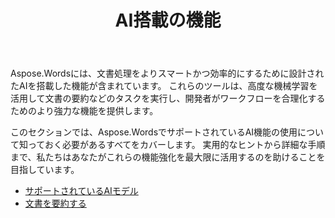 ﻿---
title: AI搭載の機能
second_title: Aspose.Wordsのための.NET
articleTitle: AI搭載の機能
linktitle: AI搭載の機能
type: docs
weight: 35
description: "Aspose.Wordsfor.NETは、効率を高めるために文書の要約のようなAIを搭載したツールを導入しました。 ヒントと詳細なガイダンスでAI搭載の機能の使用方法を学びます。"
url: /ja/net/ai-powered-features/
timestamp: 2024-11-26-12-00-00
---

Aspose.Wordsには、文書処理をよりスマートかつ効率的にするために設計されたAIを搭載した機能が含まれています。 これらのツールは、高度な機械学習を活用して文書の要約などのタスクを実行し、開発者がワークフローを合理化するためのより強力な機能を提供します。

このセクションでは、Aspose.WordsでサポートされているAI機能の使用について知っておく必要があるすべてをカバーします。 実用的なヒントから詳細な手順まで、私たちはあなたがこれらの機能強化を最大限に活用するのを助けることを目指しています。

* [サポートされているAIモデル](/words/net/supported-ai-models/)
* [文書を要約する](/words/net/summarize-a-document/)

